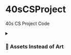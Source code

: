 # 40sCSProject
40s CS Project Code

<details>
 <summary><h3> 🎀 Assets Instead of Art</h3></summary>
  <h3> fonts and stuff </h3>
  <br > pixel font - [https://assetstore.unity.com/packages/2d/fonts/pixel-font-tripfive-64734]
  <br > cursors - [https://assetstore.unity.com/packages/2d/gui/icons/pixel-cursors-109256]
  <h3 > scenes </h3>
  <br > [https://assetstore.unity.com/packages/2d/gui/icons/2d-amulets-kit-196010]
  <br > [https://assetstore.unity.com/packages/2d/characters/retro-act-rpg-sprite-pack-01-71965]
  <br > goth castle - [https://assetstore.unity.com/packages/2d/characters/medieval-king-pack-2-174863]
  <br > goth town - [https://assetstore.unity.com/packages/2d/characters/gothicvania-town-101407]
  <br > [https://assetstore.unity.com/packages/2d/characters/warped-caves-103250]
  <br > [https://assetstore.unity.com/packages/2d/characters/sunny-land-forest-108124]
  <br > castle - [https://assetstore.unity.com/packages/2d/environments/rogue-fantasy-castle-164725]
  <h3 > players </h3>
  <br > [https://assetstore.unity.com/packages/2d/characters/warrior-free-asset-195707]
        [https://assetstore.unity.com/packages/2d/characters/pet-cats-pixel-art-pack-248340]
</details>
